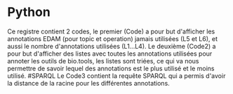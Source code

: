 # Python
Ce registre contient 2 codes, le premier (Code) a pour but d'afficher les annotations EDAM (pour topic et operation) jamais utilisées (L5 et L6), et aussi le nombre d'annotations utilisées (L1...L4).
Le deuxième (Code2) a pour but d'afficher des listes avec toutes les annotations utilisées pour annoter les outils de bio.tools, les listes sont triées, ce qui va nous permettre de savoir lequel des annotations est le plus utilisé et le moins utilisé.
#SPARQL
Le Code3 contient la requête SPARQL qui a permis d'avoir la distance de la racine pour les différentes annotations. 

